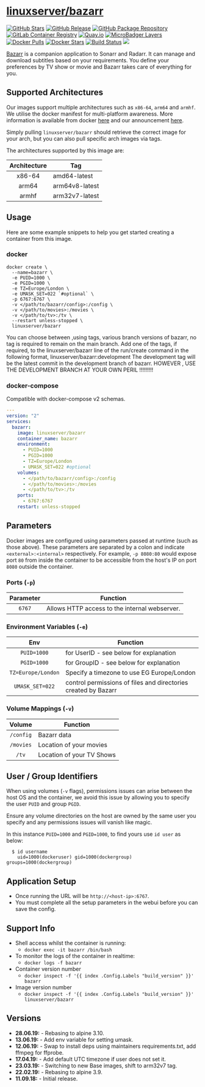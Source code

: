 # [linuxserver/bazarr](https://github.com/linuxserver/docker-bazarr)

[![GitHub Stars](https://img.shields.io/github/stars/linuxserver/docker-bazarr.svg?style=flat-square&color=E68523&logo=github&logoColor=FFFFFF)](https://github.com/linuxserver/docker-bazarr)
[![GitHub Release](https://img.shields.io/github/release/linuxserver/docker-bazarr.svg?style=flat-square&color=E68523&logo=github&logoColor=FFFFFF)](https://github.com/linuxserver/docker-bazarr/releases)
[![GitHub Package Repository](https://img.shields.io/static/v1.svg?style=flat-square&color=E68523&label=linuxserver.io&message=GitHub%20Package&logo=github&logoColor=FFFFFF)](https://github.com/linuxserver/docker-bazarr/packages)
[![GitLab Container Registry](https://img.shields.io/static/v1.svg?style=flat-square&color=E68523&label=linuxserver.io&message=GitLab%20Registry&logo=gitlab&logoColor=FFFFFF)](https://gitlab.com/Linuxserver.io/docker-bazarr/container_registry)
[![Quay.io](https://img.shields.io/static/v1.svg?style=flat-square&color=E68523&label=linuxserver.io&message=Quay.io)](https://quay.io/repository/linuxserver.io/bazarr)
[![MicroBadger Layers](https://img.shields.io/microbadger/layers/linuxserver/bazarr.svg?style=flat-square&color=E68523)](https://microbadger.com/images/linuxserver/bazarr "Get your own version badge on microbadger.com")
[![Docker Pulls](https://img.shields.io/docker/pulls/linuxserver/bazarr.svg?style=flat-square&color=E68523&label=pulls&logo=docker&logoColor=FFFFFF)](https://hub.docker.com/r/linuxserver/bazarr)
[![Docker Stars](https://img.shields.io/docker/stars/linuxserver/bazarr.svg?style=flat-square&color=E68523&label=stars&logo=docker&logoColor=FFFFFF)](https://hub.docker.com/r/linuxserver/bazarr)
[![Build Status](https://ci.linuxserver.io/view/all/job/Docker-Pipeline-Builders/job/docker-bazarr/job/master/badge/icon?style=flat-square)](https://ci.linuxserver.io/job/Docker-Pipeline-Builders/job/docker-bazarr/job/master/)
[![](https://lsio-ci.ams3.digitaloceanspaces.com/linuxserver/bazarr/latest/badge.svg)](https://lsio-ci.ams3.digitaloceanspaces.com/linuxserver/bazarr/latest/index.html)

[Bazarr](https://www.bazarr.media/) is a companion application to Sonarr and Radarr. It can manage and download subtitles based on your requirements. You define your preferences by TV show or movie and Bazarr takes care of everything for you.

## Supported Architectures

Our images support multiple architectures such as `x86-64`, `arm64` and `armhf`. We utilise the docker manifest for multi-platform awareness. More information is available from docker [here](https://github.com/docker/distribution/blob/master/docs/spec/manifest-v2-2.md#manifest-list) and our announcement [here](https://blog.linuxserver.io/2019/02/21/the-lsio-pipeline-project/).

Simply pulling `linuxserver/bazarr` should retrieve the correct image for your arch, but you can also pull specific arch images via tags.

The architectures supported by this image are:

| Architecture | Tag |
| :----: | --- |
| x86-64 | amd64-latest |
| arm64 | arm64v8-latest |
| armhf | arm32v7-latest |


## Usage

Here are some example snippets to help you get started creating a container from this image.

### docker

```
docker create \
  --name=bazarr \
  -e PUID=1000 \
  -e PGID=1000 \
  -e TZ=Europe/London \
  -e UMASK_SET=022 `#optional` \
  -p 6767:6767 \
  -v </path/to/bazarr/config>:/config \
  -v </path/to/movies>:/movies \
  -v </path/to/tv>:/tv \
  --restart unless-stopped \
  linuxserver/bazarr
```

You can choose between ,using tags, various branch versions of bazarr, no tag is required to remain on the main branch.
Add one of the tags,  if required,  to the linuxserver/bazarr line of the run/create command in the following format, linuxserver/bazarr:development
The development tag will be the latest commit in the development branch of bazarr.
HOWEVER , USE THE DEVELOPMENT BRANCH AT YOUR OWN PERIL !!!!!!!!!


### docker-compose

Compatible with docker-compose v2 schemas.

```yaml
---
version: "2"
services:
  bazarr:
    image: linuxserver/bazarr
    container_name: bazarr
    environment:
      - PUID=1000
      - PGID=1000
      - TZ=Europe/London
      - UMASK_SET=022 #optional
    volumes:
      - </path/to/bazarr/config>:/config
      - </path/to/movies>:/movies
      - </path/to/tv>:/tv
    ports:
      - 6767:6767
    restart: unless-stopped
```

## Parameters

Docker images are configured using parameters passed at runtime (such as those above). These parameters are separated by a colon and indicate `<external>:<internal>` respectively. For example, `-p 8080:80` would expose port `80` from inside the container to be accessible from the host's IP on port `8080` outside the container.

### Ports (`-p`)

| Parameter | Function |
| :----: | --- |
| `6767` | Allows HTTP access to the internal webserver. |


### Environment Variables (`-e`)

| Env | Function |
| :----: | --- |
| `PUID=1000` | for UserID - see below for explanation |
| `PGID=1000` | for GroupID - see below for explanation |
| `TZ=Europe/London` | Specify a timezone to use EG Europe/London |
| `UMASK_SET=022` | control permissions of files and directories created by Bazarr |

### Volume Mappings (`-v`)

| Volume | Function |
| :----: | --- |
| `/config` | Bazarr data |
| `/movies` | Location of your movies |
| `/tv` | Location of your TV Shows |



## User / Group Identifiers

When using volumes (`-v` flags), permissions issues can arise between the host OS and the container, we avoid this issue by allowing you to specify the user `PUID` and group `PGID`.

Ensure any volume directories on the host are owned by the same user you specify and any permissions issues will vanish like magic.

In this instance `PUID=1000` and `PGID=1000`, to find yours use `id user` as below:

```
  $ id username
    uid=1000(dockeruser) gid=1000(dockergroup) groups=1000(dockergroup)
```

## Application Setup

- Once running the URL will be `http://<host-ip>:6767`.
- You must complete all the setup parameters in the webui before you can save the config.



## Support Info

* Shell access whilst the container is running:
  * `docker exec -it bazarr /bin/bash`
* To monitor the logs of the container in realtime:
  * `docker logs -f bazarr`
* Container version number
  * `docker inspect -f '{{ index .Config.Labels "build_version" }}' bazarr`
* Image version number
  * `docker inspect -f '{{ index .Config.Labels "build_version" }}' linuxserver/bazarr`

## Versions

* **28.06.19:** - Rebasing to alpine 3.10.
* **13.06.19:** - Add env variable for setting umask.
* **12.06.19:** - Swap to install deps using maintainers requirements.txt, add ffmpeg for ffprobe.
* **17.04.19:** - Add default UTC timezone if user does not set it.
* **23.03.19:** - Switching to new Base images, shift to arm32v7 tag.
* **22.02.19:** - Rebasing to alpine 3.9.
* **11.09.18:** - Initial release.
